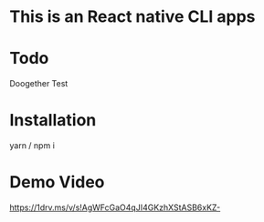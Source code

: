 # This is an React native CLI apps
# Todo
Doogether Test

# Installation
yarn / npm i

# Demo Video
https://1drv.ms/v/s!AgWFcGaO4qJI4GKzhXStASB6xKZ-

